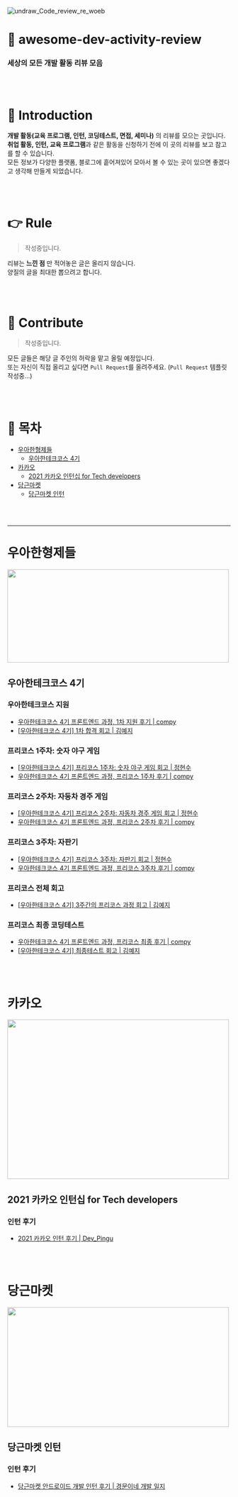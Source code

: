 ![undraw_Code_review_re_woeb](https://user-images.githubusercontent.com/54893898/148061590-b620eafe-15e3-405b-9a37-8c8744f4e856.png)

# 📃 awesome-dev-activity-review

### 세상의 모든 개발 활동 리뷰 모음

<br>
<br>

# 👋 Introduction

**개발 활동(교육 프로그램, 인턴, 코딩테스트, 면접, 세미나)** 의 리뷰를 모으는 곳입니다.<br>
**취업 활동, 인턴, 교육 프로그램**과 같은 활동을 신청하기 전에 이 곳의 리뷰를 보고 참고를 할 수 있습니다.<br>
모든 정보가 다양한 플랫폼, 블로그에 흩어져있어 모아서 볼 수 있는 곳이 있으면 좋겠다고 생각해 만들게 되었습니다.<br>

<br>
<br>

# 👉 Rule

> 작성중입니다.

리뷰는 **느낀 점** 만 적어놓은 글은 올리지 않습니다.<br>
양질의 글을 최대한 뽑으려고 합니다.

<br>
<br>

# 🙏 Contribute

> 작성중입니다.

모든 글들은 해당 글 주인의 허락을 맡고 올릴 예정입니다.<br>
또는 자신이 직접 올리고 싶다면 `Pull Request`를 올려주세요.
(`Pull Request` 템플릿 작성중...)

<br>
<br>

# 📎 목차

- [우아한형제들](#우아한형제들)
  - [우아한테크코스 4기](#우아한테크코스-4기)
- [카카오](#카카오)
  - [2021 카카오 인턴십 for Tech developers](2021-카카오-인턴십-for-Tech-developers)
- [당근마켓](#당근마켓)
  - [당근마켓 인턴](#당근마켓-인턴)

<br>
<br>

---
# 우아한형제들

<img width="500px" height="210px" src="https://user-images.githubusercontent.com/54893898/148374846-61547776-eacb-4e61-9a30-06945d0d2d76.png" />


## 우아한테크코스 4기

### 우아한테크코스 지원

- [우아한테크코스 4기 프론트엔드 과정, 1차 지원 후기 | compy](https://velog.io/@compy/%EC%9A%B0%EC%95%84%ED%95%9C%ED%85%8C%ED%81%AC%EC%BD%94%EC%8A%A4-4%EA%B8%B0-%ED%94%84%EB%A1%A0%ED%8A%B8%EC%97%94%EB%93%9C-%EA%B3%BC%EC%A0%95-1%EC%B0%A8-%EC%A7%80%EC%9B%90-%ED%9B%84%EA%B8%B0)
- [[우아한테크코스 4기] 1차 합격 회고 | 김예지](https://velog.io/@rladpwl0512/%EC%9A%B0%EC%95%84%ED%95%9C%ED%85%8C%ED%81%AC%EC%BD%94%EC%8A%A4-4%EA%B8%B0-1%EC%B0%A8-%ED%95%A9%EA%B2%A9-%ED%9A%8C%EA%B3%A0)

### 프리코스 1주차: 숫자 야구 게임

- [[우아한테크코스 4기] 프리코스 1주차: 숫자 야구 게임 회고 | 정현수](https://junghyeonsu.tistory.com/225?category=903390)
- [우아한테크코스 4기 프론트엔드 과정, 프리코스 1주차 후기 | compy](https://velog.io/@compy/%EC%9A%B0%EC%95%84%ED%95%9C%ED%85%8C%ED%81%AC%EC%BD%94%EC%8A%A4-4%EA%B8%B0-%ED%94%84%EB%A1%A0%ED%8A%B8%EC%97%94%EB%93%9C-%EA%B3%BC%EC%A0%95-%ED%94%84%EB%A6%AC%EC%BD%94%EC%8A%A4-1%EC%A3%BC%EC%B0%A8-%ED%9B%84%EA%B8%B0)

### 프리코스 2주차: 자둥차 경주 게임

- [[우아한테크코스 4기] 프리코스 2주차: 자동차 경주 게임 회고 | 정현수](https://junghyeonsu.tistory.com/229?category=903390)
- [우아한테크코스 4기 프론트엔드 과정, 프리코스 2주차 후기 | compy](https://velog.io/@compy/%EC%9A%B0%EC%95%84%ED%95%9C%ED%85%8C%ED%81%AC%EC%BD%94%EC%8A%A4-4%EA%B8%B0-%ED%94%84%EB%A1%A0%ED%8A%B8%EC%97%94%EB%93%9C-%EA%B3%BC%EC%A0%95-%ED%94%84%EB%A6%AC%EC%BD%94%EC%8A%A4-2%EC%A3%BC%EC%B0%A8-%ED%9B%84%EA%B8%B0)

### 프리코스 3주차: 자판기

- [[우아한테크코스 4기] 프리코스 3주차: 자판기 회고 | 정현수](https://junghyeonsu.tistory.com/230?category=903390)
- [우아한테크코스 4기 프론트엔드 과정, 프리코스 3주차 후기 | compy](https://velog.io/@compy/%EC%9A%B0%EC%95%84%ED%95%9C%ED%85%8C%ED%81%AC%EC%BD%94%EC%8A%A4-4%EA%B8%B0-%ED%94%84%EB%A1%A0%ED%8A%B8%EC%97%94%EB%93%9C-%EA%B3%BC%EC%A0%95-%ED%94%84%EB%A6%AC%EC%BD%94%EC%8A%A4-3%EC%A3%BC%EC%B0%A8-%ED%9B%84%EA%B8%B0)

### 프리코스 전체 회고

- [[우아한테크코스 4기] 3주간의 프리코스 과정 회고 | 김예지](https://velog.io/@rladpwl0512/%EC%9A%B0%EC%95%84%ED%95%9C%ED%85%8C%ED%81%AC%EC%BD%94%EC%8A%A4-4%EA%B8%B0-3%EC%A3%BC%EA%B0%84%EC%9D%98-%ED%94%84%EB%A6%AC%EC%BD%94%EC%8A%A4-%EA%B3%BC%EC%A0%95-%ED%9A%8C%EA%B3%A0)

### 프리코스 최종 코딩테스트

- [우아한테크코스 4기 프론트엔드 과정, 프리코스 최종 후기 | compy](https://velog.io/@compy/%EC%9A%B0%EC%95%84%ED%95%9C%ED%85%8C%ED%81%AC%EC%BD%94%EC%8A%A4-4%EA%B8%B0-%ED%94%84%EB%A1%A0%ED%8A%B8%EC%97%94%EB%93%9C-%EA%B3%BC%EC%A0%95-%ED%94%84%EB%A6%AC%EC%BD%94%EC%8A%A4-%EC%B5%9C%EC%A2%85-%ED%9B%84%EA%B8%B0)
- [[우아한테크코스 4기] 최종테스트 회고 | 김예지](https://velog.io/@rladpwl0512/%EC%9A%B0%EC%95%84%ED%95%9C%ED%85%8C%ED%81%AC%EC%BD%94%EC%8A%A4-4%EA%B8%B0-%EC%B5%9C%EC%A2%85%ED%85%8C%EC%8A%A4%ED%8A%B8-%ED%9A%8C%EA%B3%A0)

<br>
<br>

# 카카오

<img width="500px" height="360px" src="https://user-images.githubusercontent.com/54893898/148375385-86bbc49f-4d3c-4fd7-bc16-bfbc861b2101.png" />

## 2021 카카오 인턴십 for Tech developers

### 인턴 후기

- [2021 카카오 인턴 후기 | Dev_Pingu](https://icksw.tistory.com/263)

<br>
<br>

# 당근마켓

<img width="500px" height="270px" src="https://user-images.githubusercontent.com/54893898/148375164-c77e6fba-defb-4ec0-bf5c-4734cbb9c511.png" />

## 당근마켓 인턴

### 인턴 후기

- [당근마켓 안드로이드 개발 인턴 후기 | 경문이네 개발 일지](https://developer-munny.tistory.com/4)

